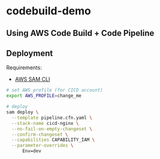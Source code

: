 # codebuild-demo
## Using AWS Code Build + Code Pipeline
## Deployment
Requirements:
* [AWS SAM CLI](https://docs.aws.amazon.com/serverless-application-model/latest/developerguide/serverless-sam-cli-install.html)

```bash
# set AWS profile (for CICD account)
export AWS_PROFILE=change_me

# deploy
sam deploy \
  --template pipeline.cfn.yaml \
  --stack-name cicd-nginx \
  --no-fail-on-empty-changeset \
  --confirm-changeset \
  --capabilities CAPABILITY_IAM \
  --parameter-overrides \
      Env=dev
```
